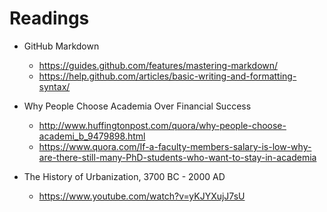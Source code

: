 # Readings

* GitHub Markdown
  * https://guides.github.com/features/mastering-markdown/
  * https://help.github.com/articles/basic-writing-and-formatting-syntax/

* Why People Choose Academia Over Financial Success
  * http://www.huffingtonpost.com/quora/why-people-choose-academi_b_9479898.html
  * https://www.quora.com/If-a-faculty-members-salary-is-low-why-are-there-still-many-PhD-students-who-want-to-stay-in-academia

* The History of Urbanization, 3700 BC - 2000 AD
  * https://www.youtube.com/watch?v=yKJYXujJ7sU
